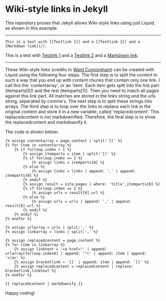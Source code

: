 # Wiki-style links in Jekyll

This repository proves that Jekyll allows Wiki-style links using just Liquid, as shown in this example:

----

    This is a test with [[Testlink 1]] and a [[Testlink 2]] and a [Markdown link](/).

This is a test with [Testlink 1](/testlink1) and a [Testlink 2](/testlink2) and a [Markdown link](/).

----

These Wiki-style links (credits to [Ward Cunningham](https://en.wikipedia.org/wiki/Ward_Cunningham)) can be created with Liquid using the following four steps. The first step is to split the content in such a way that you end up with content chunks that contain only one link. I call this the 'contentarray', or an 'item'. Each item gets split into the link part (itemparts[0]) and the rest (itemparts[1]). Then you need to match all pages against this link part. All matches are stored in the links string and the urls string, seperated by comma's. The next step is to split these strings into arrays. The third step is to loop over the links to replace each link in the original content and store it in a new variable, called 'replacedcontent'. This replacedcontent is not markdownified. Therefore, the final step is to show the replacedcontent and markdownify it.

The code is shown below:

```
{% assign contentarray = page.content | split:'[[' %}
{% for item in contentarray %}
    {% if forloop.index > 1 %}
        {% assign itemparts = item | split:']]' %}
        {% if forloop.index == 2 %}
            {% assign links = itemparts[0] %}
        {% else %}
            {% assign links = links | append: ',' | append: itemparts[0] %}
        {% endif %}
        {% assign result = site.pages | where: 'title',itemparts[0] %}
        {% if forloop.index == 2 %}
            {% assign urls = result[0].url %}
        {% else %}
            {% assign urls = urls | append: ',' | append: result[0].url %}
        {% endif %}
    {% endif %}
{% endfor %}

{% assign urlarray = urls | split:',' %}
{% assign linkarray = links | split:',' %}

{% assign replacedcontent = page.content %}
{% for item in linkarray %}
    {% assign linktext = '<a href="' | append: urlarray[forloop.index0] | append: '">' | append: item | append: '</a>' %}
    {% assign bracketlink = '[[' | append: item | append: ']]' %}
    {% assign replacedcontent = replacedcontent | replace: bracketlink,linktext %}
{% endfor %}

{{ replacedcontent | markdownify }}
```
Happy coding!
